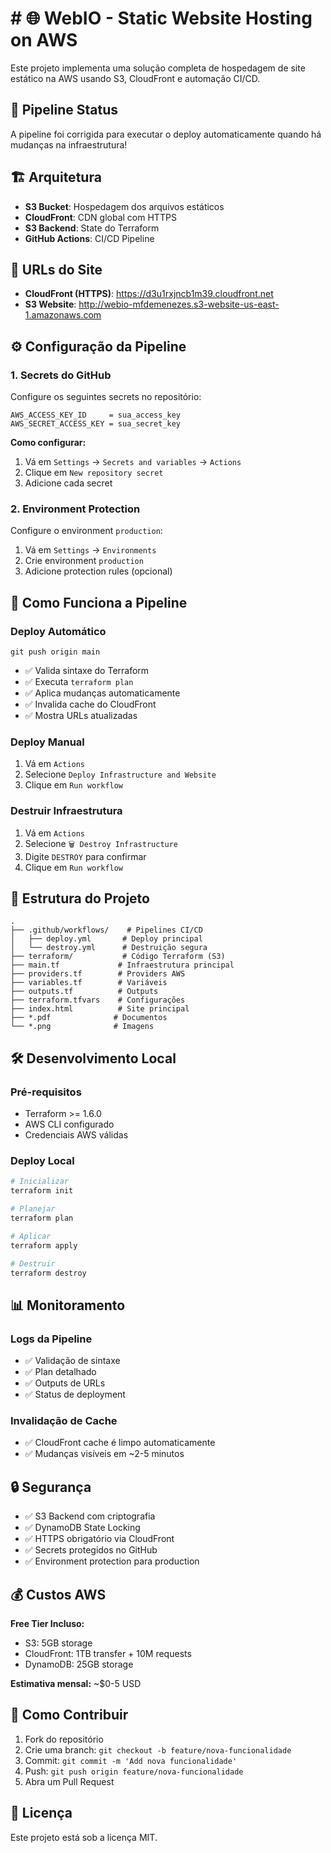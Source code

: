 # # 🌐 WebIO - Static Website Hosting on AWS

Este projeto implementa uma solução completa de hospedagem de site estático
na AWS usando S3, CloudFront e automação CI/CD.

## 🚀 Pipeline Status

A pipeline foi corrigida para executar o deploy automaticamente quando há
mudanças na infraestrutura!

## 🏗️ Arquitetura

- **S3 Bucket**: Hospedagem dos arquivos estáticos
- **CloudFront**: CDN global com HTTPS
- **S3 Backend**: State do Terraform
- **GitHub Actions**: CI/CD Pipeline

## 🚀 URLs do Site

- **CloudFront (HTTPS)**: https://d3u1rxjncb1m39.cloudfront.net
- **S3 Website**: http://webio-mfdemenezes.s3-website-us-east-1.amazonaws.com

## ⚙️ Configuração da Pipeline

### 1. Secrets do GitHub

Configure os seguintes secrets no repositório:

```
AWS_ACCESS_KEY_ID     = sua_access_key
AWS_SECRET_ACCESS_KEY = sua_secret_key
```

**Como configurar:**
1. Vá em `Settings` → `Secrets and variables` → `Actions`
2. Clique em `New repository secret`
3. Adicione cada secret

### 2. Environment Protection

Configure o environment `production`:
1. Vá em `Settings` → `Environments`
2. Crie environment `production`
3. Adicione protection rules (opcional)

## 🔄 Como Funciona a Pipeline

### Deploy Automático
```
git push origin main
```
- ✅ Valida sintaxe do Terraform
- ✅ Executa `terraform plan`
- ✅ Aplica mudanças automaticamente
- ✅ Invalida cache do CloudFront
- ✅ Mostra URLs atualizadas

### Deploy Manual
1. Vá em `Actions`
2. Selecione `Deploy Infrastructure and Website`
3. Clique em `Run workflow`

### Destruir Infraestrutura
1. Vá em `Actions`
2. Selecione `🗑️ Destroy Infrastructure`
3. Digite `DESTROY` para confirmar
4. Clique em `Run workflow`

## 📁 Estrutura do Projeto

```
.
├── .github/workflows/    # Pipelines CI/CD
│   ├── deploy.yml       # Deploy principal
│   └── destroy.yml      # Destruição segura
├── terraform/           # Código Terraform (S3)
├── main.tf             # Infraestrutura principal
├── providers.tf        # Providers AWS
├── variables.tf        # Variáveis
├── outputs.tf          # Outputs
├── terraform.tfvars    # Configurações
├── index.html          # Site principal
├── *.pdf              # Documentos
└── *.png              # Imagens
```

## 🛠️ Desenvolvimento Local

### Pré-requisitos
- Terraform >= 1.6.0
- AWS CLI configurado
- Credenciais AWS válidas

### Deploy Local
```bash
# Inicializar
terraform init

# Planejar
terraform plan

# Aplicar
terraform apply

# Destruir
terraform destroy
```

## 📊 Monitoramento

### Logs da Pipeline
- ✅ Validação de sintaxe
- ✅ Plan detalhado
- ✅ Outputs de URLs
- ✅ Status de deployment

### Invalidação de Cache
- ✅ CloudFront cache é limpo automaticamente
- ✅ Mudanças visíveis em ~2-5 minutos

## 🔒 Segurança

- ✅ S3 Backend com criptografia
- ✅ DynamoDB State Locking
- ✅ HTTPS obrigatório via CloudFront
- ✅ Secrets protegidos no GitHub
- ✅ Environment protection para production

## 💰 Custos AWS

**Free Tier Incluso:**
- S3: 5GB storage
- CloudFront: 1TB transfer + 10M requests
- DynamoDB: 25GB storage

**Estimativa mensal:** ~$0-5 USD

## 🤝 Como Contribuir

1. Fork do repositório
2. Crie uma branch: `git checkout -b feature/nova-funcionalidade`
3. Commit: `git commit -m 'Add nova funcionalidade'`
4. Push: `git push origin feature/nova-funcionalidade`
5. Abra um Pull Request

## 📝 Licença

Este projeto está sob a licença MIT.
